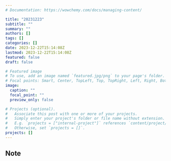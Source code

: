 ```yaml
---
# Documentation: https://wowchemy.com/docs/managing-content/

title: "20231223"
subtitle: ""
summary: ""
authors: []
tags: []
categories: []
date: 2023-12-22T15:14:08Z
lastmod: 2023-12-22T15:14:08Z
featured: false
draft: false

# Featured image
# To use, add an image named `featured.jpg/png` to your page's folder.
# Focal points: Smart, Center, TopLeft, Top, TopRight, Left, Right, BottomLeft, Bottom, BottomRight.
image:
  caption: ""
  focal_point: ""
  preview_only: false

# Projects (optional).
#   Associate this post with one or more of your projects.
#   Simply enter your project's folder or file name without extension.
#   E.g. `projects = ["internal-project"]` references `content/project/deep-learning/index.md`.
#   Otherwise, set `projects = []`.
projects: []
---
```


## Note

